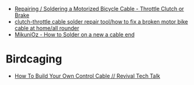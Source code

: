 - [Repairing / Soldering a Motorized Bicycle Cable - Throttle Clutch or Brake](https://youtu.be/AOICBj0oeOc)
- [clutch-throttle cable solder repair tool/how to fix a broken motor bike cable at home/all rounder](https://youtu.be/oPxNQNFAqeI)
- [MikuniOz - How to Solder on a new a cable end](https://youtu.be/gX4gyTipRsU)

# Birdcaging
- [How To Build Your Own Control Cable // Revival Tech Talk](https://youtu.be/yqJnqKRh4mA)
